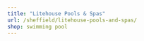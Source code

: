 ```yaml
---
title: "Litehouse Pools & Spas"
url: /sheffield/litehouse-pools-and-spas/
shop: swimming pool
---
```


